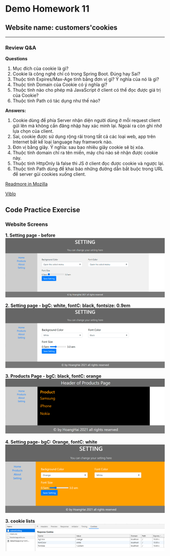 
Demo Homework 11 
=======
## Website name: customers'cookies
 
---
### Review Q&A
**Questions**
  1. Mục đích của cookie là gì?
  2. Cookie là công nghệ chỉ có trong Spring Boot. Đúng hay Sai?
  3. Thuộc tính Expires/Max-Age tính bằng đơn vị gì? Ý nghĩa của nó là gì?
  4. Thuộc tính Domain của Cookie có ý nghĩa gì?
  5. Thuộc tính nào cho phép mã JavaScript ở client có thể đọc được giá trị của Cookie?
  6. Thuộc tính Path có tác dụng như thế nào?
  
**Answers:**
1. Cookie dùng để phía Server nhận diện người dùng ở mỗi request client gửi lên mà không cần đăng nhập hay xác minh lại. Ngoài ra còn ghi nhớ lựa chọn của client.
2. Sai, cookie được sử dụng rộng rãi trong tất cả các loại web, app trên Internet bất kể loại language hay framwork nào.
3. Đơn vị bằng giây. Ý nghĩa: sau bao nhiêu giây cookie sẽ bị xóa.
4. Thuộc tính domain chỉ ra tên miền, máy chủ nào sẽ nhận được cookie này.
5. Thuộc tính HttpOnly là false thì JS ở client đọc được cookie và ngược lại.
6. Thuộc tính Path dùng để khai báo những đường dẫn bắt buộc trong URL để server gủi cookies xuống client.

[Readmore in Mozilla](https://developer.mozilla.org/en-US/docs/Web/HTTP/Cookies)

[Viblo](https://viblo.asia/p/cookie-trong-javascript-m68Z0VP95kG)

## Code Practice Exercise
### Website Screens
**1. Setting page - before**
![](view1.jpg)

**2. Setting page - bgC: white, fontC: black, fontsize: 0.9em**
![](view2.jpg)

**3. Products Page - bgC: black, fontC: orange**
![](view3.jpg)

**4. Setting page- bgC: Orange, fontC: white**
![](view4.jpg)

**3. cookie lists**
![](cookie.jpg)


